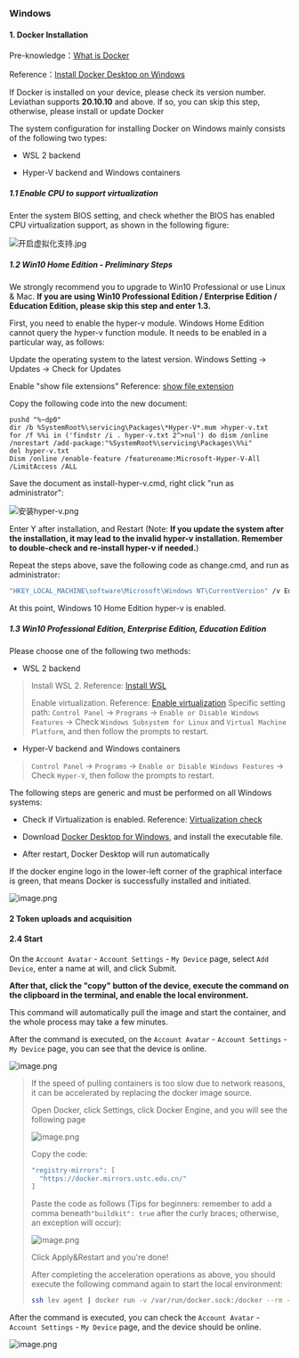 ### Windows

#### 1. Docker Installation

Pre-knowledge：[What is Docker](https://www.redhat.com/zh/topics/containers/what-is-docker)

Reference：[Install Docker Desktop on Windows](https://docs.docker.com/desktop/windows/install/)

If Docker is installed on your device, please check its version number. Leviathan supports **20.10.10** and above. If so, you can skip this step, otherwise, please install or update Docker

The system configuration for installing Docker on Windows mainly consists of the following two types:

- WSL 2 backend

- Hyper-V backend and Windows containers

##### 1.1 Enable CPU to support virtualization

Enter the system BIOS setting, and check whether the BIOS has enabled CPU virtualization support, as shown in the following figure:

![开启虚拟化支持.jpg](https://levimg.s3.cn-northwest-1.amazonaws.com.cn/x/2e12d9cd-cf65-4c6c-88a2-1b6d42110f22.JPEG)

##### 1.2 Win10 Home Edition - Preliminary Steps

We strongly recommend you to upgrade to Win10 Professional or use Linux & Mac. **If you are using Win10 Professional Edition / Enterprise Edition / Education Edition, please skip this step and enter 1.3.**

First, you need to enable the hyper-v module. Windows Home Edition cannot query the hyper-v function module. It needs to be enabled in a particular way, as follows:

Update the operating system to the latest version.
Windows Setting -> Updates -> Check for Updates

Enable "show file extensions"
Reference: [show file extension](https://jingyan.baidu.com/article/f7ff0bfcc9c0e12e26bb13a0.html)		

Copy the following code into the new document:			

```vbscript
pushd "%~dp0"
dir /b %SystemRoot%\servicing\Packages\*Hyper-V*.mum >hyper-v.txt
for /f %%i in ('findstr /i . hyper-v.txt 2^>nul') do dism /online /norestart /add-package:"%SystemRoot%\servicing\Packages\%%i"
del hyper-v.txt
Dism /online /enable-feature /featurename:Microsoft-Hyper-V-All /LimitAccess /ALL
```

Save the document as install-hyper-v.cmd, right click "run as administrator":

![安装hyper-v.png](https://levimg.s3.cn-northwest-1.amazonaws.com.cn/x/61620bb6-2a0d-4974-a27c-39471f7c0020.png)		

Enter Y after installation, and Restart (Note: **If you update the system after the installation, it may lead to the invalid hyper-v installation. Remember to double-check and re-install hyper-v if needed.**)			

Repeat the steps above, save the following code as change.cmd, and run as administrator:

```cmd
"HKEY_LOCAL_MACHINE\software\Microsoft\Windows NT\CurrentVersion" /v EditionId /T REG_EXPAND_SZ /d Professional /F
```

At this point, Windows 10 Home Edition hyper-v is enabled.

##### 1.3 Win10 Professional Edition, Enterprise Edition, Education Edition

Please choose one of the following two methods:

- WSL 2 backend

> Install WSL 2. Reference:  [Install WSL](https://docs.microsoft.com/zh-cn/windows/wsl/install)
>
> Enable virtualization. Reference:  [Enable virtualization](https://docs.docker.com/desktop/windows/troubleshoot/#virtualization)
> Specific setting path: `Control Panel` -> `Programs` -> `Enable or Disable Windows Features` -> Check `Windows Subsystem for Linux` and `Virtual Machine Platform`, and then follow the prompts to restart.

- Hyper-V backend and Windows containers

> `Control Panel` -> `Programs` -> `Enable or Disable Windows Features` -> Check `Hyper-V`, then follow the prompts to restart.

The following steps are generic and must be performed on all Windows systems: ​			

- Check if Virtualization is enabled. Reference:  [Virtualization check](https://docs.docker.com/desktop/windows/troubleshoot/#virtualization-must-be-enabled)

- Download [Docker Desktop for Windows](https://docs.docker.com/desktop/windows/install/), and install the executable file.

- After restart, Docker Desktop will run automatically

If the docker engine logo in the lower-left corner of the graphical interface is green, that means Docker is successfully installed and initiated.

![image.png](https://levimg.s3.cn-northwest-1.amazonaws.com.cn/x/87fe783c-f999-4b50-85f9-99a0080d6561.png)

#### 2 Token uploads and acquisition


#### 2.4 Start

On the `Account Avatar` - `Account Settings` - `My Device` page, select `Add Device`, enter a name at will, and click Submit.

**After that, click the "copy" button of the device, execute the command on the clipboard in the terminal, and enable the local environment.**

This command will automatically pull the image and start the container, and the whole process may take a few minutes.

After the command is executed, on the `Account Avatar` - `Account Settings` - `My Device` page, you can see that the device is online.

![image.png](https://levimg.s3.cn-northwest-1.amazonaws.com.cn/x/%E6%88%AA%E5%B1%8F2022-05-29+14.05.37.png)

> If the speed of pulling containers is too slow due to network reasons, it can be accelerated by replacing the docker image source.
>
> Open Docker, click Settings, click Docker Engine, and you will see the following page
>
> ![image.png](https://levimg.s3.cn-northwest-1.amazonaws.com.cn/x/e46b4413-d432-4817-89c3-6abd73b645e8.png)
>
> Copy the code:
> ```Bash
> "registry-mirrors": [
>   "https://docker.mirrors.ustc.edu.cn/"
> ]
> ```
>
> Paste the code as follows (Tips for beginners: remember to add a comma beneath`"buildkit": true` after the curly braces; otherwise, an exception will occur):
>
> ![image.png](https://levimg.s3.cn-northwest-1.amazonaws.com.cn/x/575d3a79-7772-4318-a566-7293f809a4c5.png)
>
> Click Apply&Restart and you're done!
>
> After completing the acceleration operations as above, you should execute the following command again to start the local environment:
>
> ```bash
> ssh lev agent | docker run -v /var/run/docker.sock:/docker --rm -i talentsec/lev
> ```

After the command is executed, you can check the `Account Avatar` - `Account Settings` - `My Device` page, and the device should be online.

![image.png](https://levimg.s3.cn-northwest-1.amazonaws.com.cn/x/%E6%88%AA%E5%B1%8F2022-05-29+14.05.37.png)
